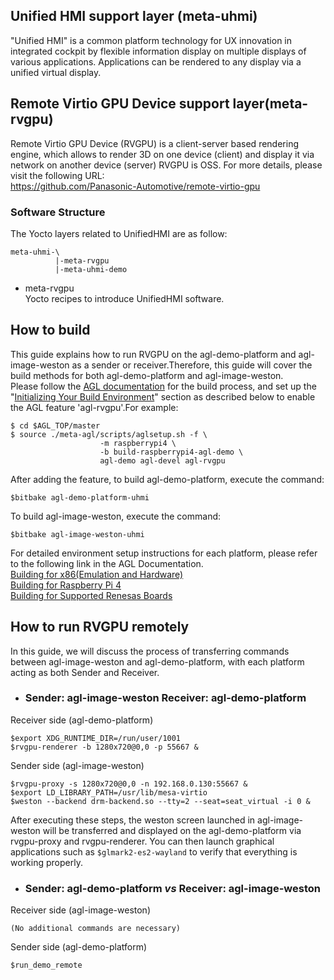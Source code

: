 ## Unified HMI support layer (meta-uhmi)
"Unified HMI" is a common platform technology for UX innovation in integrated cockpit by flexible information display on multiple displays of various applications. Applications can be rendered to any display via a unified virtual display.

## Remote Virtio GPU Device support layer(meta-rvgpu)
Remote Virtio GPU Device (RVGPU) is a client-server based rendering engine, which allows to render 3D on one device (client) and display it via network on another device (server)
RVGPU is OSS. For more details, please visit the following URL:  
https://github.com/Panasonic-Automotive/remote-virtio-gpu

### Software Structure
The Yocto layers related to UnifiedHMI are as follow:

```
meta-uhmi-\
          |-meta-rvgpu
          |-meta-uhmi-demo
```

* meta-rvgpu  
Yocto recipes to introduce UnifiedHMI software.


## How to build
This guide explains how to run RVGPU on the agl-demo-platform and agl-image-weston as a sender or receiver.Therefore, this guide will cover the build methods for both agl-demo-platform and agl-image-weston.  
Please follow the [AGL documentation](https://docs.automotivelinux.org/en/master/#01_Getting_Started/02_Building_AGL_Image/01_Build_Process_Overview/) for the build process, and set up the "[Initializing Your Build Environment](https://docs.automotivelinux.org/en/master/#01_Getting_Started/02_Building_AGL_Image/04_Initializing_Your_Build_Environment/)" section as described below to enable the AGL feature 'agl-rvgpu'.For example:
```
$ cd $AGL_TOP/master
$ source ./meta-agl/scripts/aglsetup.sh -f \
                    -m raspberrypi4 \
                    -b build-raspberrypi4-agl-demo \
                    agl-demo agl-devel agl-rvgpu
```
After adding the feature, to build agl-demo-platform, execute the command:
```
$bitbake agl-demo-platform-uhmi
```
To build agl-image-weston, execute the command:
```
$bitbake agl-image-weston-uhmi
```
For detailed environment setup instructions for each platform, please refer to the following link in the AGL Documentation.  
[Building for x86(Emulation and Hardware)](https://docs.automotivelinux.org/en/master/#01_Getting_Started/02_Building_AGL_Image/07_Building_for_x86_%28Emulation_and_Hardware%29/)  
[Building for Raspberry Pi 4](https://docs.automotivelinux.org/en/master/#01_Getting_Started/02_Building_AGL_Image/08_Building_for_Raspberry_Pi_4/)  
[Building for Supported Renesas Boards](https://docs.automotivelinux.org/en/master/#01_Getting_Started/02_Building_AGL_Image/09_Building_for_Supported_Renesas_Boards/)

## How to run RVGPU remotely
In this guide, we will discuss the process of transferring commands between agl-image-weston and agl-demo-platform, with each platform acting as both Sender and Receiver.
   
- ### Sender: agl-image-weston Receiver: agl-demo-platform

Receiver side (agl-demo-platform)
```
$export XDG_RUNTIME_DIR=/run/user/1001
$rvgpu-renderer -b 1280x720@0,0 -p 55667 &
```
Sender side (agl-image-weston)
```
$rvgpu-proxy -s 1280x720@0,0 -n 192.168.0.130:55667 &
$export LD_LIBRARY_PATH=/usr/lib/mesa-virtio
$weston --backend drm-backend.so --tty=2 --seat=seat_virtual -i 0 &
```
After executing these steps, the weston screen launched in agl-image-weston will be transferred and displayed on the agl-demo-platform via rvgpu-proxy and rvgpu-renderer. You can then launch graphical applications such as `$glmark2-es2-wayland` to verify that everything is working properly.

- ### Sender: agl-demo-platform *vs* Receiver: agl-image-weston

Receiver side (agl-image-weston)
```
(No additional commands are necessary)
```
Sender side (agl-demo-platform)
```
$run_demo_remote
```

